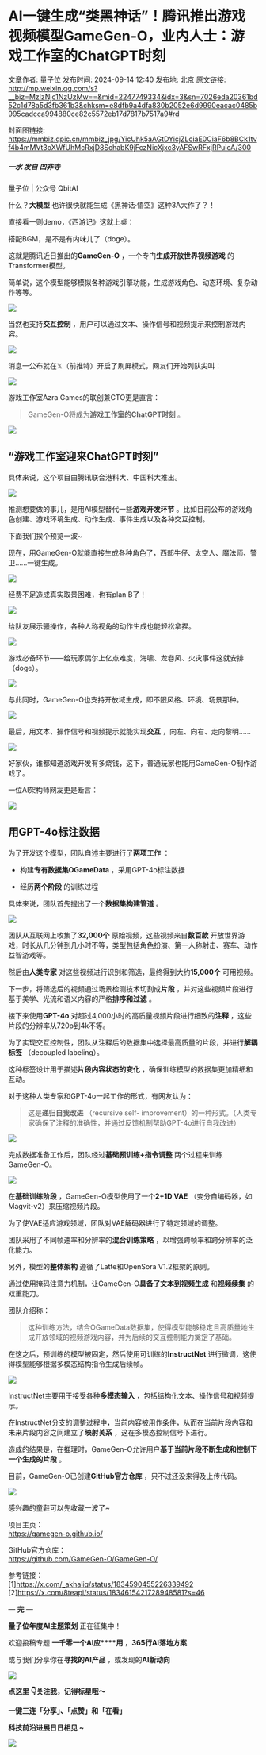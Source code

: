 # AI一键生成“类黑神话”！腾讯推出游戏视频模型GameGen-O，业内人士：游戏工作室的ChatGPT时刻

文章作者: 量子位
发布时间: 2024-09-14 12:40
发布地: 北京
原文链接: http://mp.weixin.qq.com/s?__biz=MzIzNjc1NzUzMw==&mid=2247749334&idx=3&sn=7026eda20361bd52c1d78a5d3fb361b3&chksm=e8dfb9a4dfa830b2052e6d9990eacac0485b995cadcca994880ce82c5572eb17d7817b7517a9#rd

封面图链接: https://mmbiz.qpic.cn/mmbiz_jpg/YicUhk5aAGtDYicjZLciaE0CiaF6b8BCk1tvf4b4mMVt3oXWfUhMcRxjD8SchabK9jFczNicXjxc3yAFSwRFxjRPuicA/300

##### 一水 发自 凹非寺  
量子位 | 公众号 QbitAI

什么？**大模型** 也许很快就能生成《黑神话·悟空》这种3A大作了？！

直接看一则demo，《西游记》这就上桌：

搭配BGM，是不是有内味儿了（doge）。

这就是腾讯近日推出的**GameGen-O** ，一个专门**生成开放世界视频游戏** 的Transformer模型。

简单说，这个模型能够模拟各种游戏引擎功能，生成游戏角色、动态环境、复杂动作等等。

![](https://mmbiz.qpic.cn/mmbiz_gif/YicUhk5aAGtDYicjZLciaE0CiaF6b8BCk1tv42vLzVTvJQsJPIhFGFfQSSAbzqcibeSfQCzdAKAZuhcpsdWBQEvZLxA/640?wx_fmt=gif&from=appmsg)

当然也支持**交互控制** ，用户可以通过文本、操作信号和视频提示来控制游戏内容。

![](https://mmbiz.qpic.cn/mmbiz_gif/YicUhk5aAGtDYicjZLciaE0CiaF6b8BCk1tvWLQpwjBG0j8K4681ZKDdfF0yRib7fQZrHlhxeEiaiavtticxPTzLasyO5w/640?wx_fmt=gif&from=appmsg)

消息一公布就在𝕏（前推特）开启了刷屏模式，网友们开始列队尖叫：

![](https://mmbiz.qpic.cn/mmbiz_gif/YicUhk5aAGtDYicjZLciaE0CiaF6b8BCk1tvzUYUE7hyjx1KOmNma49Zz8Jr3BXol0KRHSmicjzU2MK9I71JFIT2MTQ/640?wx_fmt=gif&from=appmsg)

游戏工作室Azra Games的联创兼CTO更是直言：

> GameGen-O将成为**游戏工作室的ChatGPT时刻** 。

![](https://mmbiz.qpic.cn/mmbiz_png/YicUhk5aAGtDYicjZLciaE0CiaF6b8BCk1tvzibDF7MPicia4Ph3eAQ9ks5PMhfuuXrBfpeicxJp7vxiassoqbc0ic3zYia2w/640?wx_fmt=png&from=appmsg)

## “游戏工作室迎来ChatGPT时刻”

具体来说，这个项目由腾讯联合港科大、中国科大推出。

![](https://mmbiz.qpic.cn/mmbiz_png/YicUhk5aAGtDYicjZLciaE0CiaF6b8BCk1tvj10Ugkhq2BIHSC1Zblytk2q5b4HIGmW6CAIapQ5fD1CIlpKicmThCPg/640?wx_fmt=png&from=appmsg)

推测想要做的事儿，是用AI模型替代一些**游戏开发环节** 。比如目前公布的游戏角色创建、游戏环境生成、动作生成、事件生成以及各种交互控制。

下面我们挨个预览一波~

现在，用GameGen-O就能直接生成各种角色了，西部牛仔、太空人、魔法师、警卫……一键生成。

![](https://mmbiz.qpic.cn/mmbiz_gif/YicUhk5aAGtDYicjZLciaE0CiaF6b8BCk1tvUic9wLpoUM85f7zIVtOsC8icI2mMEOrmGzLNjuyq4EPBMhc9ma4nC4FA/640?wx_fmt=gif&from=appmsg)

经费不足造成真实取景困难，也有plan B了！

![](https://mmbiz.qpic.cn/mmbiz_gif/YicUhk5aAGtDYicjZLciaE0CiaF6b8BCk1tvAE1jPLbgPqOJzv1DNEh2orqmRoenXlu7DF9QPKOViafA50PzJxH8ucQ/640?wx_fmt=gif&from=appmsg)

给队友展示骚操作，各种人称视角的动作生成也能轻松拿捏。

![](https://mmbiz.qpic.cn/mmbiz_gif/YicUhk5aAGtDYicjZLciaE0CiaF6b8BCk1tvNN17EP9sgY6iaGmjegGZd8NM9jJAo2R5FuOexcVia8x0RfmBibLpDXeBw/640?wx_fmt=gif&from=appmsg)

游戏必备环节——给玩家偶尔上亿点难度，海啸、龙卷风、火灾事件这就安排（doge）。

![](https://mmbiz.qpic.cn/mmbiz_gif/YicUhk5aAGtDYicjZLciaE0CiaF6b8BCk1tvvbzaX1T0y4tuHgZBJYy4a3iatWRn5EGOxTv4vU8LVVzWh5Q0ZahDR5A/640?wx_fmt=gif&from=appmsg)

与此同时，GameGen-O也支持开放域生成，即不限风格、环境、场景那种。

![](https://mmbiz.qpic.cn/mmbiz_gif/YicUhk5aAGtDYicjZLciaE0CiaF6b8BCk1tvba5tW5aeibibThXiciaPib2LLCgfHaSG7P2W71n2gfCncnXFMvnSLvibPaibg/640?wx_fmt=gif&from=appmsg)

最后，用文本、操作信号和视频提示就能实现**交互** ，向左、向右、走向黎明……

![](https://mmbiz.qpic.cn/mmbiz_gif/YicUhk5aAGtDYicjZLciaE0CiaF6b8BCk1tvVn5qzibdeqNuDKQTicneFrAGPFZttyIO2MTGicXYY0icnGJwA4OJIibb8Jg/640?wx_fmt=gif&from=appmsg)

好家伙，谁都知道游戏开发有多烧钱，这下，普通玩家也能用GameGen-O制作游戏了。

一位AI架构师网友更是断言：

![](https://mmbiz.qpic.cn/mmbiz_png/YicUhk5aAGtDYicjZLciaE0CiaF6b8BCk1tvLgd2iatMSuIvxx6x7uDllG1GRpYTPZnkgxV7492cVzIBqjMQcUWo8iaw/640?wx_fmt=png&from=appmsg)

## 用GPT-4o标注数据

为了开发这个模型，团队自述主要进行了**两项工作** ：

  * 构建**专有数据集OGameData** ，采用GPT-4o标注数据

  * 经历**两个阶段** 的训练过程

具体来说，团队首先提出了一个**数据集构建管道** 。

![](https://mmbiz.qpic.cn/mmbiz_png/YicUhk5aAGtDYicjZLciaE0CiaF6b8BCk1tvOrtXeib4mNYIwMph8wmico2GFA4iaMHwlLPKmYbLBjlkmNaxnh4ePbe6w/640?wx_fmt=png&from=appmsg)

团队从互联网上收集了**32,000个** 原始视频，这些视频来自**数百款**
开放世界游戏，时长从几分钟到几小时不等，类型包括角色扮演、第一人称射击、赛车、动作益智游戏等。

然后由**人类专家** 对这些视频进行识别和筛选，最终得到大约**15,000个** 可用视频。

下一步，将筛选后的视频通过场景检测技术切割成**片段** ，并对这些视频片段进行基于美学、光流和语义内容的严格**排序和过滤** 。

接下来使用**GPT-4o** 对超过4,000小时的高质量视频片段进行细致的**注释** ，这些片段的分辨率从720p到4k不等。

为了实现交互控制性，团队从注释后的数据集中选择最高质量的片段，并进行**解耦标签** （decoupled labeling）。

这种标签设计用于描述**片段内容状态的变化** ，确保训练模型的数据集更加精细和互动。

对于这种人类专家和GPT-4o一起工作的形式，有网友认为：

> 这是**递归自我改进** （recursive self-
> improvement）的一种形式。（人类专家确保了注释的准确性，并通过反馈机制帮助GPT-4o进行自我改进）

![](https://mmbiz.qpic.cn/mmbiz_png/YicUhk5aAGtDYicjZLciaE0CiaF6b8BCk1tvggIziaStUgzhp3DnDupdY2UwcibEpSbExMzEMibx44NGM65Rny13j7szg/640?wx_fmt=png&from=appmsg)

完成数据准备工作后，团队经过**基础预训练+指令调整** 两个过程来训练GameGen-O。

![](https://mmbiz.qpic.cn/mmbiz_png/YicUhk5aAGtDYicjZLciaE0CiaF6b8BCk1tvl7CDCMyastvZkJ7LqNVvvO2AAvhMJk8O25iayh1AxUXvn8OOIibs5GIg/640?wx_fmt=png&from=appmsg)

在**基础训练阶段** ，GameGen-O模型使用了一个**2+1D VAE** （变分自编码器，如Magvit-v2）来压缩视频片段。

为了使VAE适应游戏领域，团队对VAE解码器进行了特定领域的调整。

团队采用了不同帧速率和分辨率的**混合训练策略** ，以增强跨帧率和跨分辨率的泛化能力。

另外，模型的**整体架构** 遵循了Latte和OpenSora V1.2框架的原则。

通过使用掩码注意力机制，让GameGen-O**具备了文本到视频生成** 和**视频续集** 的双重能力。

团队介绍称：

> 这种训练方法，结合OGameData数据集，使得模型能够稳定且高质量地生成开放领域的视频游戏内容，并为后续的交互控制能力奠定了基础。

在这之后，预训练的模型被固定，然后使用可训练的**InstructNet** 进行微调，这使得模型能够根据多模态结构指令生成后续帧。

![](https://mmbiz.qpic.cn/mmbiz_png/YicUhk5aAGtDYicjZLciaE0CiaF6b8BCk1tvibBO1UqliaYRChL20HoR5565lMiaNk0dL391Ba32dEHlxiam0LhQECzZvw/640?wx_fmt=png&from=appmsg)

InstructNet主要用于接受各种**多模态输入** ，包括结构化文本、操作信号和视频提示。

在InstructNet分支的调整过程中，当前内容被用作条件，从而在当前片段内容和未来片段内容之间建立了**映射关系** ，这在多模态控制信号下进行。

造成的结果是，在推理时，GameGen-O允许用户**基于当前片段不断生成和控制下一个生成的片段** 。

目前，GameGen-O已创建**GitHub官方仓库** ，只不过还没来得及上传代码。

![](https://mmbiz.qpic.cn/mmbiz_png/YicUhk5aAGtDYicjZLciaE0CiaF6b8BCk1tvQibalWQBazSu1dvpox1TcCuP41snnGETbjfiaPjYDKicoj7s5UfYsE1yg/640?wx_fmt=png&from=appmsg)

感兴趣的童鞋可以先收藏一波了~

项目主页：  
https://gamegen-o.github.io/

GitHub官方仓库：  
https://github.com/GameGen-O/GameGen-O/

参考链接：  
[1]https://x.com/_akhaliq/status/1834590455226339492  
[2]https://x.com/8teapi/status/1834615421728948581?s=46

— **完** —

**量子位年度AI主题策划** 正在征集中！

欢迎投稿专题 **一千零一个AI应****用** ，**365行AI落地方案**

或与我们分享你在**寻找的AI产品** ，或发现的**AI新动向**

![](https://mmbiz.qpic.cn/mmbiz_png/YicUhk5aAGtDpTavEwUl8aOlFLGHaPnaKXJcMUeJtGXVLliac6P6XxYHIKhnz0NPUgVvlrXAvJC33ibh8aYDdyudA/640?wx_fmt=png&from=appmsg)

  

**点这里 👇关注我，记得标星哦～**

**一键三连「分享」、「点赞」和「在看」**

**科技前沿进展日日相见 ~**

![](https://mmbiz.qpic.cn/mmbiz_svg/g9RQicMD01M0tYoRQT2cMQRmPS5ZDyrrfzeksiay90KaDzlGBH61icqHxmgFKfvfXtVuwTHV740CDLAaXU1LIfZyoJEpYKcRIiaE/640?wx_fmt=svg)

